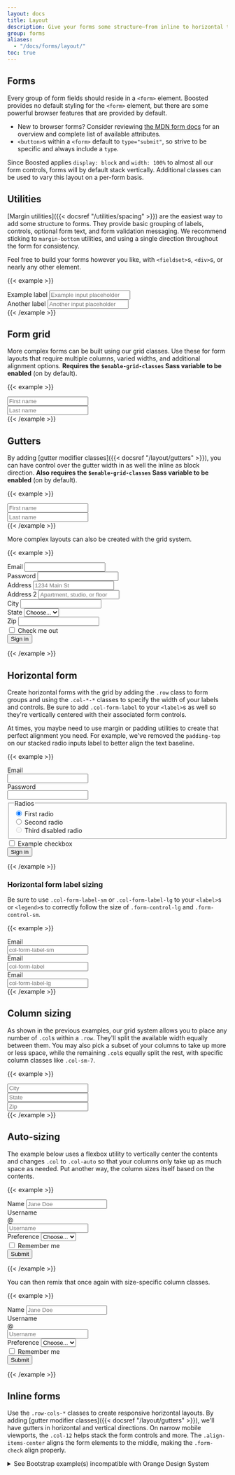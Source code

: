 ```yaml
---
layout: docs
title: Layout
description: Give your forms some structure—from inline to horizontal to custom grid implementations—with our form layout options.
group: forms
aliases:
  - "/docs/forms/layout/"
toc: true
---
```


## Forms

Every group of form fields should reside in a `<form>` element. Boosted provides no default styling for the `<form>` element, but there are some powerful browser features that are provided by default.

- New to browser forms? Consider reviewing [the MDN form docs](https://developer.mozilla.org/en-US/docs/Web/HTML/Element/form) for an overview and complete list of available attributes.
- `<button>`s within a `<form>` default to `type="submit"`, so strive to be specific and always include a `type`.

Since Boosted applies `display: block` and `width: 100%` to almost all our form controls, forms will by default stack vertically. Additional classes can be used to vary this layout on a per-form basis.

## Utilities

[Margin utilities]({{< docsref "/utilities/spacing" >}}) are the easiest way to add some structure to forms. They provide basic grouping of labels, controls, optional form text, and form validation messaging. We recommend sticking to `margin-bottom` utilities, and using a single direction throughout the form for consistency.

Feel free to build your forms however you like, with `<fieldset>`s, `<div>`s, or nearly any other element.

{{< example >}}
<div class="mb-3">
  <label for="formGroupExampleInput" class="form-label">Example label</label>
  <input type="text" class="form-control" id="formGroupExampleInput" placeholder="Example input placeholder">
</div>
<div class="mb-3">
  <label for="formGroupExampleInput2" class="form-label">Another label</label>
  <input type="text" class="form-control" id="formGroupExampleInput2" placeholder="Another input placeholder">
</div>
{{< /example >}}

## Form grid

More complex forms can be built using our grid classes. Use these for form layouts that require multiple columns, varied widths, and additional alignment options. **Requires the `$enable-grid-classes` Sass variable to be enabled** (on by default).

{{< example >}}
<div class="row">
  <div class="col">
    <input type="text" class="form-control" placeholder="First name" aria-label="First name">
  </div>
  <div class="col">
    <input type="text" class="form-control" placeholder="Last name" aria-label="Last name">
  </div>
</div>
{{< /example >}}

## Gutters

By adding [gutter modifier classes]({{< docsref "/layout/gutters" >}}), you can have control over the gutter width in as well the inline as block direction. **Also requires the `$enable-grid-classes` Sass variable to be enabled** (on by default).

{{< example >}}
<div class="row g-3">
  <div class="col">
    <input type="text" class="form-control" placeholder="First name" aria-label="First name">
  </div>
  <div class="col">
    <input type="text" class="form-control" placeholder="Last name" aria-label="Last name">
  </div>
</div>
{{< /example >}}

More complex layouts can also be created with the grid system.

{{< example >}}
<form class="row g-3">
  <div class="col-md-6">
    <label for="inputEmail4" class="form-label">Email</label>
    <input type="email" class="form-control" id="inputEmail4">
  </div>
  <div class="col-md-6">
    <label for="inputPassword4" class="form-label">Password</label>
    <input type="password" class="form-control" id="inputPassword4">
  </div>
  <div class="col-12">
    <label for="inputAddress" class="form-label">Address</label>
    <input type="text" class="form-control" id="inputAddress" placeholder="1234 Main St">
  </div>
  <div class="col-12">
    <label for="inputAddress2" class="form-label">Address 2</label>
    <input type="text" class="form-control" id="inputAddress2" placeholder="Apartment, studio, or floor">
  </div>
  <div class="col-md-6">
    <label for="inputCity" class="form-label">City</label>
    <input type="text" class="form-control" id="inputCity">
  </div>
  <div class="col-md-4">
    <label for="inputState" class="form-label">State</label>
    <select id="inputState" class="form-select">
      <option selected>Choose...</option>
      <option>...</option>
    </select>
  </div>
  <div class="col-md-2">
    <label for="inputZip" class="form-label">Zip</label>
    <input type="text" class="form-control" id="inputZip">
  </div>
  <div class="col-12">
    <div class="form-check">
      <input class="form-check-input" type="checkbox" id="gridCheck">
      <label class="form-check-label" for="gridCheck">
        Check me out
      </label>
    </div>
  </div>
  <div class="col-12">
    <button type="submit" class="btn btn-primary mt-2">Sign in</button>
  </div>
</form>
{{< /example >}}

## Horizontal form

Create horizontal forms with the grid by adding the `.row` class to form groups and using the `.col-*-*` classes to specify the width of your labels and controls. Be sure to add `.col-form-label` to your `<label>`s as well so they're vertically centered with their associated form controls.

At times, you maybe need to use margin or padding utilities to create that perfect alignment you need. For example, we've removed the `padding-top` on our stacked radio inputs label to better align the text baseline.

{{< example >}}
<form>
  <div class="row mb-3">
    <label for="inputEmail3" class="col-sm-2 col-form-label">Email</label>
    <div class="col-sm-10">
      <input type="email" class="form-control" id="inputEmail3">
    </div>
  </div>
  <div class="row mb-3">
    <label for="inputPassword3" class="col-sm-2 col-form-label">Password</label>
    <div class="col-sm-10">
      <input type="password" class="form-control" id="inputPassword3">
    </div>
  </div>
  <fieldset class="row mb-3">
    <legend class="col-form-label col-sm-2 pt-0">Radios</legend>
    <div class="col-sm-10">
      <div class="form-check">
        <input class="form-check-input" type="radio" name="gridRadios" id="gridRadios1" value="option1" checked>
        <label class="form-check-label" for="gridRadios1">
          First radio
        </label>
      </div>
      <div class="form-check">
        <input class="form-check-input" type="radio" name="gridRadios" id="gridRadios2" value="option2">
        <label class="form-check-label" for="gridRadios2">
          Second radio
        </label>
      </div>
      <div class="form-check disabled">
        <input class="form-check-input" type="radio" name="gridRadios" id="gridRadios3" value="option3" disabled>
        <label class="form-check-label" for="gridRadios3">
          Third disabled radio
        </label>
      </div>
    </div>
  </fieldset>
  <div class="row mb-3">
    <div class="col-sm-10 offset-sm-2">
      <div class="form-check">
        <input class="form-check-input" type="checkbox" id="gridCheck1">
        <label class="form-check-label" for="gridCheck1">
          Example checkbox
        </label>
      </div>
    </div>
  </div>
  <button type="submit" class="btn btn-primary mt-2">Sign in</button>
</form>
{{< /example >}}

### Horizontal form label sizing

Be sure to use `.col-form-label-sm` or `.col-form-label-lg` to your `<label>`s or `<legend>`s to correctly follow the size of `.form-control-lg` and `.form-control-sm`.

{{< example >}}
<div class="row mb-3">
  <label for="colFormLabelSm" class="col-sm-2 col-form-label col-form-label-sm">Email</label>
  <div class="col-sm-10">
    <input type="email" class="form-control form-control-sm" id="colFormLabelSm" placeholder="col-form-label-sm">
  </div>
</div>
<div class="row mb-3">
  <label for="colFormLabel" class="col-sm-2 col-form-label">Email</label>
  <div class="col-sm-10">
    <input type="email" class="form-control" id="colFormLabel" placeholder="col-form-label">
  </div>
</div>
<div class="row">
  <label for="colFormLabelLg" class="col-sm-2 col-form-label col-form-label-lg">Email</label>
  <div class="col-sm-10">
    <input type="email" class="form-control form-control-lg" id="colFormLabelLg" placeholder="col-form-label-lg">
  </div>
</div>
{{< /example >}}

## Column sizing

As shown in the previous examples, our grid system allows you to place any number of `.col`s within a `.row`. They'll split the available width equally between them. You may also pick a subset of your columns to take up more or less space, while the remaining `.col`s equally split the rest, with specific column classes like `.col-sm-7`.

{{< example >}}
<div class="row g-3">
  <div class="col-sm-7">
    <input type="text" class="form-control" placeholder="City" aria-label="City">
  </div>
  <div class="col-sm">
    <input type="text" class="form-control" placeholder="State" aria-label="State">
  </div>
  <div class="col-sm">
    <input type="text" class="form-control" placeholder="Zip" aria-label="Zip">
  </div>
</div>
{{< /example >}}

## Auto-sizing

The example below uses a flexbox utility to vertically center the contents and changes `.col` to `.col-auto` so that your columns only take up as much space as needed. Put another way, the column sizes itself based on the contents.

{{< example >}}
<form class="row gy-2 gx-3 align-items-center">
  <div class="col-auto">
    <label class="visually-hidden" for="autoSizingInput">Name</label>
    <input type="text" class="form-control" id="autoSizingInput" placeholder="Jane Doe">
  </div>
  <div class="col-auto">
    <label class="visually-hidden" for="autoSizingInputGroup">Username</label>
    <div class="input-group">
      <div class="input-group-text">@</div>
      <input type="text" class="form-control" id="autoSizingInputGroup" placeholder="Username">
    </div>
  </div>
  <div class="col-auto">
    <label class="visually-hidden" for="autoSizingSelect">Preference</label>
    <select class="form-select" id="autoSizingSelect">
      <option selected>Choose...</option>
      <option value="1">One</option>
      <option value="2">Two</option>
      <option value="3">Three</option>
    </select>
  </div>
  <div class="col-auto">
    <div class="form-check">
      <input class="form-check-input" type="checkbox" id="autoSizingCheck">
      <label class="form-check-label" for="autoSizingCheck">
        Remember me
      </label>
    </div>
  </div>
  <div class="col-auto">
    <button type="submit" class="btn btn-primary">Submit</button>
  </div>
</form>
{{< /example >}}

You can then remix that once again with size-specific column classes.

{{< example >}}
<form class="row gx-3 gy-2 align-items-center">
  <div class="col-sm-3">
    <label class="visually-hidden" for="specificSizeInputName">Name</label>
    <input type="text" class="form-control" id="specificSizeInputName" placeholder="Jane Doe">
  </div>
  <div class="col-sm-3">
    <label class="visually-hidden" for="specificSizeInputGroupUsername">Username</label>
    <div class="input-group">
      <div class="input-group-text">@</div>
      <input type="text" class="form-control" id="specificSizeInputGroupUsername" placeholder="Username">
    </div>
  </div>
  <div class="col-sm-3">
    <label class="visually-hidden" for="specificSizeSelect">Preference</label>
    <select class="form-select" id="specificSizeSelect">
      <option selected>Choose...</option>
      <option value="1">One</option>
      <option value="2">Two</option>
      <option value="3">Three</option>
    </select>
  </div>
  <div class="col-auto">
    <div class="form-check">
      <input class="form-check-input" type="checkbox" id="autoSizingCheck2">
      <label class="form-check-label" for="autoSizingCheck2">
        Remember me
      </label>
    </div>
  </div>
  <div class="col-auto">
    <button type="submit" class="btn btn-primary">Submit</button>
  </div>
</form>
{{< /example >}}

## Inline forms

Use the `.row-cols-*` classes to create responsive horizontal layouts. By adding [gutter modifier classes]({{< docsref "/layout/gutters" >}}), we'll have gutters in horizontal and vertical directions. On narrow mobile viewports, the `.col-12` helps stack the form controls and more. The `.align-items-center` aligns the form elements to the middle, making the `.form-check` align properly.

<details>
<summary>See Bootstrap example(s) incompatible with Orange Design System</summary>
<br>
{{< design-callout-alert >}}
This form variant should not be used because it does not respect the Orange Design System specifications.

Please refer to the [Forms](https://system.design.orange.com/0c1af118d/p/88ab5b-forms/b/599459) guidelines and to the [Pages](https://system.design.orange.com/0c1af118d/p/20500e-form/b/16bb53) form examples on the Orange Design System website.
{{< /design-callout-alert >}}

{{< example >}}
<form class="row row-cols-lg-auto g-3 align-items-center">
  <div class="col-12">
    <label class="visually-hidden" for="inlineFormInputGroupUsername">Username</label>
    <div class="input-group">
      <div class="input-group-text">@</div>
      <input type="text" class="form-control" id="inlineFormInputGroupUsername" placeholder="Username">
    </div>
  </div>

  <div class="col-12">
    <label class="visually-hidden" for="inlineFormSelectPref">Preference</label>
    <select class="form-select" id="inlineFormSelectPref">
      <option selected>Choose...</option>
      <option value="1">One</option>
      <option value="2">Two</option>
      <option value="3">Three</option>
    </select>
  </div>

  <div class="col-12">
    <div class="form-check">
      <input class="form-check-input" type="checkbox" id="inlineFormCheck">
      <label class="form-check-label" for="inlineFormCheck">
        Remember me
      </label>
    </div>
  </div>

  <div class="col-12">
    <button type="submit" class="btn btn-primary">Submit</button>
  </div>
</form>
{{< /example >}}
</details>
